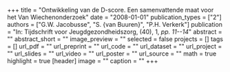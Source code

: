 +++
title = "Ontwikkeling van de D-score. Een samenvattende maat voor het Van Wiechenonderzoek"
date = "2008-01-01"
publication_types = ["2"]
authors = ["G.W. Jacobusse", "S. {van Buuren}", "P.H. Verkerk"]
publication = "In: Tijdschrift voor Jeugdgezondheidszorg, (40), 1, _pp. 11--14_"
abstract = ""
abstract_short = ""
image_preview = ""
selected = false
projects = []
tags = []
url_pdf = ""
url_preprint = ""
url_code = ""
url_dataset = ""
url_project = ""
url_slides = ""
url_video = ""
url_poster = ""
url_source = ""
math = true
highlight = true
[header]
image = ""
caption = ""
+++
